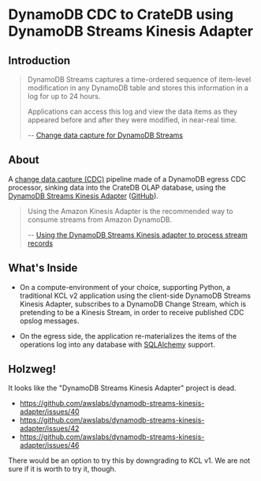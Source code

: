 # DynamoDB CDC to CrateDB using DynamoDB Streams Kinesis Adapter


## Introduction
> DynamoDB Streams captures a time-ordered sequence of item-level modification
> in any DynamoDB table and stores this information in a log for up to 24 hours.
>
> Applications can access this log and view the data items as they appeared
> before and after they were modified, in near-real time.
>
> -- [Change data capture for DynamoDB Streams]


## About
A [change data capture (CDC)] pipeline made of a DynamoDB
egress CDC processor, sinking data into the CrateDB
OLAP database, using the [DynamoDB Streams Kinesis Adapter]
([GitHub][DynamoDB Streams Kinesis Adapter for Java]).

> Using the Amazon Kinesis Adapter is the recommended way to
> consume streams from Amazon DynamoDB.
>
> -- [Using the DynamoDB Streams Kinesis adapter to process stream records]


## What's Inside

- On a compute-environment of your choice, supporting Python, a traditional
  KCL v2 application using the client-side DynamoDB Streams Kinesis Adapter,
  subscribes to a DynamoDB Change Stream, which is pretending to be a Kinesis
  Stream, in order to receive published CDC opslog messages.

- On the egress side, the application re-materializes the items of the
  operations log into any database with [SQLAlchemy] support.


## Holzweg!

It looks like the "DynamoDB Streams Kinesis Adapter" project is dead.

- https://github.com/awslabs/dynamodb-streams-kinesis-adapter/issues/40
- https://github.com/awslabs/dynamodb-streams-kinesis-adapter/issues/42
- https://github.com/awslabs/dynamodb-streams-kinesis-adapter/issues/46

There would be an option to try this by downgrading to KCL v1. We are not
sure if it is worth to try it, though.


[change data capture (CDC)]: https://en.wikipedia.org/wiki/Change_data_capture
[Change data capture for DynamoDB Streams]: https://docs.aws.amazon.com/amazondynamodb/latest/developerguide/Streams.html
[DynamoDB]: https://aws.amazon.com/dynamodb/
[DynamoDB Streams Kinesis Adapter]: https://docs.aws.amazon.com/amazondynamodb/latest/developerguide/Streams.KCLAdapter.html
[DynamoDB Streams Kinesis Adapter for Java]: https://github.com/awslabs/dynamodb-streams-kinesis-adapter
[Kinesis]: https://aws.amazon.com/kinesis/
[SQLAlchemy]: https://www.sqlalchemy.org/
[Using the DynamoDB Streams Kinesis adapter to process stream records]: https://docs.aws.amazon.com/amazondynamodb/latest/developerguide/Streams.KCLAdapter.html 
